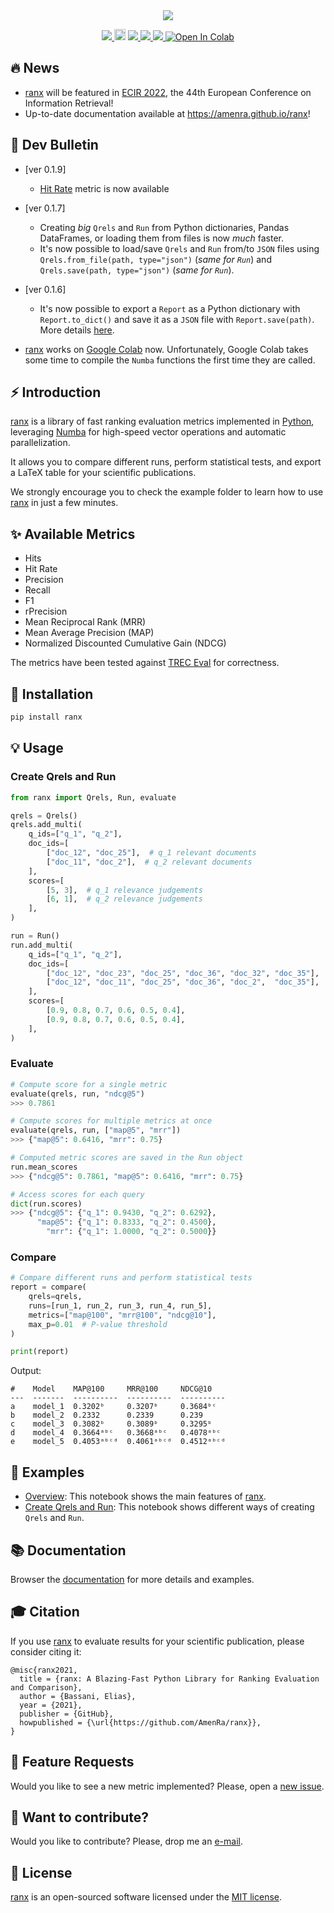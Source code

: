 <div align="center">
  <img src="https://repository-images.githubusercontent.com/268892956/750228ec-f3f2-465d-9c17-420c688ba2bc">
</div>

<p align="center">
  <!-- Python -->
  <a href="https://www.python.org" alt="Python">
      <img src="https://badges.aleen42.com/src/python.svg" />
  </a>
  <!-- Version -->
  <a href="https://badge.fury.io/py/ranx"><img src="https://badge.fury.io/py/ranx.svg" alt="PyPI version" height="18"></a>
  <!-- Docs -->
  <a href="https://amenra.github.io/ranx" alt="Documentation Status">
      <img src="https://img.shields.io/badge/docs-passing-green.svg" />
  </a>
  <!-- Black -->
  <a href="https://github.com/psf/black" alt="Code style: black">
      <img src="https://img.shields.io/badge/code%20style-black-000000.svg" />
  </a>
  <!-- License -->
  <a href="https://opensource.org/licenses/MIT" alt="License: MIT">
      <img src="https://img.shields.io/badge/License-MIT-green.svg" />
  </a>
  <!-- Google Colab -->
  <a href="https://colab.research.google.com/github/AmenRa/ranx/blob/master/examples/overview.ipynb">
      <img src="https://colab.research.google.com/assets/colab-badge.svg" alt="Open In Colab"/>
  </a>
</p>

## 🔥 News

- [ranx](https://github.com/AmenRa/ranx) will be featured in [ECIR 2022](https://ecir2022.org), the 44th European Conference on Information Retrieval!
- Up-to-date documentation available at https://amenra.github.io/ranx!

## 🤖 Dev Bulletin

- [ver 0.1.9]
  - [Hit Rate](https://amenra.github.io/ranx/metrics/#ranx.metrics.hit_rate) metric is now available

- [ver 0.1.7] 
  - Creating _big_ `Qrels` and `Run` from Python dictionaries, Pandas DataFrames, or loading them from files is now _much_ faster.
  - It's now possible to load/save `Qrels` and `Run` from/to `JSON` files using `Qrels.from_file(path, type="json")` (_same for `Run`_) and `Qrels.save(path, type="json")` (_same for `Run`_).

- [ver 0.1.6]
  - It's now possible to export a `Report` as a Python dictionary with `Report.to_dict()` and save it as a `JSON` file with `Report.save(path)`. More details [here](https://github.com/AmenRa/ranx/issues/4#issuecomment-1013191897).

- [ranx](https://github.com/AmenRa/ranx) works on [Google Colab](https://colab.research.google.com) now. Unfortunately, Google Colab takes some time to compile the `Numba` functions the first time they are called.

## ⚡️ Introduction

[ranx](https://github.com/AmenRa/ranx) is a library of fast ranking evaluation metrics implemented in [Python](https://en.wikipedia.org/wiki/Python_(programming_language)), leveraging [Numba](https://github.com/numba/numba) for high-speed vector operations and automatic parallelization. 

It allows you to compare different runs, perform statistical tests, and export a LaTeX table for your scientific publications.

We strongly encourage you to check the example folder to learn how to use [ranx](https://github.com/AmenRa/ranx) in just a few minutes.


## ✨ Available Metrics
* Hits 
* Hit Rate
* Precision
* Recall
* F1
* rPrecision
* Mean Reciprocal Rank (MRR)
* Mean Average Precision (MAP)
* Normalized Discounted Cumulative Gain (NDCG)

The metrics have been tested against [TREC Eval](https://github.com/usnistgov/trec_eval) for correctness.

## 🔌 Installation
```bash
pip install ranx
```

## 💡 Usage

### Create Qrels and Run
```python
from ranx import Qrels, Run, evaluate

qrels = Qrels()
qrels.add_multi(
    q_ids=["q_1", "q_2"],
    doc_ids=[
        ["doc_12", "doc_25"],  # q_1 relevant documents
        ["doc_11", "doc_2"],  # q_2 relevant documents
    ],
    scores=[
        [5, 3],  # q_1 relevance judgements
        [6, 1],  # q_2 relevance judgements
    ],
)

run = Run()
run.add_multi(
    q_ids=["q_1", "q_2"],
    doc_ids=[
        ["doc_12", "doc_23", "doc_25", "doc_36", "doc_32", "doc_35"],
        ["doc_12", "doc_11", "doc_25", "doc_36", "doc_2",  "doc_35"],
    ],
    scores=[
        [0.9, 0.8, 0.7, 0.6, 0.5, 0.4],
        [0.9, 0.8, 0.7, 0.6, 0.5, 0.4],
    ],
)
```

### Evaluate
```python
# Compute score for a single metric
evaluate(qrels, run, "ndcg@5")
>>> 0.7861

# Compute scores for multiple metrics at once
evaluate(qrels, run, ["map@5", "mrr"])
>>> {"map@5": 0.6416, "mrr": 0.75}

# Computed metric scores are saved in the Run object
run.mean_scores
>>> {"ndcg@5": 0.7861, "map@5": 0.6416, "mrr": 0.75}

# Access scores for each query
dict(run.scores)
>>> {"ndcg@5": {"q_1": 0.9430, "q_2": 0.6292},
      "map@5": {"q_1": 0.8333, "q_2": 0.4500},
        "mrr": {"q_1": 1.0000, "q_2": 0.5000}}
```

### Compare
```python
# Compare different runs and perform statistical tests
report = compare(
    qrels=qrels,
    runs=[run_1, run_2, run_3, run_4, run_5],
    metrics=["map@100", "mrr@100", "ndcg@10"],
    max_p=0.01  # P-value threshold
)

print(report)
```
Output:
```
#    Model    MAP@100     MRR@100     NDCG@10
---  -------  ----------  ----------  ----------
a    model_1  0.3202ᵇ     0.3207ᵇ     0.3684ᵇᶜ
b    model_2  0.2332      0.2339      0.239
c    model_3  0.3082ᵇ     0.3089ᵇ     0.3295ᵇ
d    model_4  0.3664ᵃᵇᶜ   0.3668ᵃᵇᶜ   0.4078ᵃᵇᶜ
e    model_5  0.4053ᵃᵇᶜᵈ  0.4061ᵃᵇᶜᵈ  0.4512ᵃᵇᶜᵈ
```

## 📖 Examples
* [Overview](https://github.com/AmenRa/ranx/tree/master/examples/overview.ipynb): This notebook shows the main features of [ranx](https://github.com/AmenRa/ranx).
* [Create Qrels and Run](https://github.com/AmenRa/ranx/tree/master/examples/create_qrels_and_run.ipynb): This notebook shows different ways of creating `Qrels` and `Run`.

## 📚 Documentation
Browser the [documentation](https://amenra.github.io/ranx) for more details and examples.

## 🎓 Citation
If you use [ranx](https://github.com/AmenRa/ranx) to evaluate results for your scientific publication, please consider citing it:
```
@misc{ranx2021,
  title = {ranx: A Blazing-Fast Python Library for Ranking Evaluation and Comparison},
  author = {Bassani, Elias},
  year = {2021},
  publisher = {GitHub},
  howpublished = {\url{https://github.com/AmenRa/ranx}},
}
```

## 🎁 Feature Requests
Would you like to see a new metric implemented? Please, open a [new issue](https://github.com/AmenRa/ranx/issues/new).

## 🤘 Want to contribute?
Would you like to contribute? Please, drop me an [e-mail](mailto:elias.bssn@gmail.com?subject=[GitHub]%20ranx).

## 📄 License

[ranx](https://github.com/AmenRa/ranx) is an open-sourced software licensed under the [MIT license](LICENSE).
